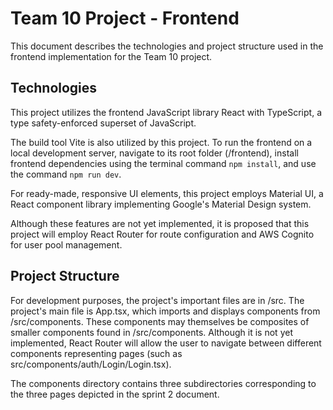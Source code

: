 # Team 10 Project - Frontend

This document describes the technologies and project structure used in the frontend implementation for the Team 10 project.

## Technologies

This project utilizes the frontend JavaScript library React with TypeScript, a type safety-enforced superset of JavaScript.

The build tool Vite is also utilized by this project. To run the frontend on a local development server, navigate to its root folder (/frontend), install frontend dependencies using the terminal command `npm install`, and use the command `npm run dev`.

For ready-made, responsive UI elements, this project employs Material UI, a React component library implementing Google's Material Design system.

Although these features are not yet implemented, it is proposed that this project will employ React Router for route configuration and AWS Cognito for user pool management.

## Project Structure

For development purposes, the project's important files are in /src. The project's main file is App.tsx, which imports and displays components from /src/components. These components may themselves be composites of smaller components found in /src/components. Although it is not yet implemented, React Router will allow the user to navigate between different components representing pages (such as src/components/auth/Login/Login.tsx).

The components directory contains three subdirectories corresponding to the three pages depicted in the sprint 2 document.